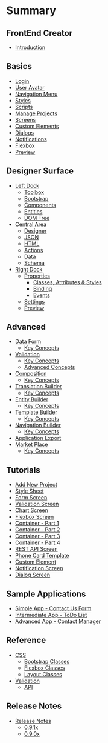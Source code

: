 # Summary

## FrontEnd Creator

* [Introduction](README.md)

## Basics

* [Login](basics/login.md)
* [User Avatar](basics/user-avatar.md)
* [Navigation Menu](basics/navigation-menu/readme.md)
  <!-- * [Key Concepts](basics/navigation-menu/key-concepts.md) -->
* [Styles](basics/styles/readme.md)
  <!-- * [Key Concepts](basics/styles/key-concepts.md) -->
* [Scripts](basics/scripts/readme.md)
  <!-- * [Key Concepts](basics/scripts/key-concepts.md) -->
* [Manage Projects](basics/projects/readme.md)
  <!-- * [Key Concepts](basics/projects/key-concepts.md) -->
* [Screens](basics/screens/readme.md)
  <!-- * [Key Concepts](basics/screens/key-concepts.md) -->
* [Custom Elements](basics/custom-elements/readme.md)
  <!-- * [Key Concepts](basics/custom-elements/key-concepts.md) -->
* [Dialogs](basics/dialogs/readme.md)
  <!-- * [Key Concepts](basics/dialogs/key-concepts.md) -->
* [Notifications](basics/notifications/readme.md)
  <!-- * [Key Concepts](basics/notifications/key-concepts.md) -->
* [Flexbox](basics/flexbox/readme.md)
  <!-- * [Key Concepts](basics/flexbox/key-concepts.md) -->
* [Preview](basics/preview/readme.md)
  <!-- * [Key Concepts](basics/preview/key-concepts.md) -->

## Designer Surface

* [Left Dock](designer-surface/left-dock/readme.md)
  * [Toolbox](designer-surface/left-dock/toolbox/readme.md)
    <!-- * [Key Concepts](designer-surface/left-dock/toolbox/key-concepts.md) -->
  * [Bootstrap](designer-surface/left-dock/bootstrap/readme.md)
    <!-- * [Key Concepts](designer-surface/left-dock/bootstrap/key-concepts.md) -->
  * [Components](designer-surface/left-dock/components/readme.md)
    <!-- * [Key Concepts](designer-surface/left-dock/components/key-concepts.md) -->
  * [Entities](designer-surface/left-dock/entities/readme.md)
    <!-- * [Key Concepts](designer-surface/left-dock/entities/key-concepts.md) -->
  * [DOM Tree](designer-surface/left-dock/dom-tree/readme.md)
    <!-- * [Key Concepts](designer-surface/left-dock/dom-tree/key-concepts.md) -->
* [Central Area](designer-surface/central-area/readme.md)
  * [Designer](designer-surface/central-area/designer/readme.md)
    <!-- * [Key Concepts](designer-surface/central-area/designer/key-concepts.md) -->
  * [JSON](designer-surface/central-area/json/readme.md)
    <!-- * [Key Concepts](designer-surface/central-area/json/key-concepts.md) -->
  * [HTML](designer-surface/central-area/html/readme.md)
    <!-- * [Key Concepts](designer-surface/central-area/html/key-concepts.md) -->
  * [Actions](designer-surface/central-area/actions/readme.md)
    <!-- * [Key Concepts](designer-surface/central-area/actions/key-concepts.md) -->
  * [Data](designer-surface/central-area/data/readme.md)
    <!-- * [Key Concepts](designer-surface/central-area/data/key-concepts.md) -->
  * [Schema](designer-surface/central-area/schema/readme.md)
    <!-- * [Key Concepts](designer-surface/central-area/schema/key-concepts.md) -->
* [Right Dock](designer-surface/right-dock/readme.md)
  * [Properties](designer-surface/right-dock/properties/readme.md)
    <!-- * [Key Concepts](designer-surface/right-dock/properties/key-concepts.md) -->
    * [Classes, Attributes & Styles](designer-surface/right-dock/properties/classes-attributes-styles.md)
    * [Binding](designer-surface/right-dock/properties/binding.md)
    * [Events](designer-surface/right-dock/properties/events.md)
  * [Settings](designer-surface/right-dock/settings/readme.md)
    <!-- * [Key Concepts](designer-surface/right-dock/settings/key-concepts.md) -->
  * [Preview](designer-surface/right-dock/preview/readme.md)
    <!-- * [Key Concepts](designer-surface/right-dock/preview/key-concepts.md) -->

## Advanced

* [Data Form](advanced/data-form/readme.md)
  * [Key Concepts](advanced/data-form/key-concepts.md)
* [Validation](advanced/validation/readme.md)
  * [Key Concepts](advanced/validation/key-concepts.md)
  * [Advanced Concepts](advanced/validation/advanced-concepts.md)
* [Composition](advanced/composition/readme.md)
  * [Key Concepts](advanced/composition/key-concepts.md)
* [Translation Builder](advanced/translation-builder/readme.md)
  * [Key Concepts](advanced/translation-builder/key-concepts.md)
* [Entity Builder](advanced/entity-builder/readme.md)
  * [Key Concepts](advanced/entity-builder/key-concepts.md)
* [Template Builder](advanced/template-builder/readme.md)
  * [Key Concepts](advanced/template-builder/key-concepts.md)
* [Navigation Builder](advanced/navigation-builder/readme.md)
  * [Key Concepts](advanced/navigation-builder/key-concepts.md)
* [Application Export](advanced/application-export/readme.md)
  <!-- * [Key Concepts](advanced/application-export/key-concepts.md) -->
* [Market Place](advanced/market-place/readme.md)
  * [Key Concepts](advanced/market-place/key-concepts.md)

## Tutorials

* [Add New Project](tutorials/manage-projects.md)
* [Style Sheet](tutorials/style-sheet.md)
* [Form Screen](tutorials/form-screen.md)
* [Validation Screen](tutorials/validation-screen.md)
* [Chart Screen](tutorials/chart-screen.md)
* [Flexbox Screen](tutorials/flexbox-screen.md)
* [Container - Part 1](tutorials/container-part-1.md)
* [Container - Part 2](tutorials/container-part-2.md)
* [Container - Part 3](tutorials/container-part-3.md)
* [Container - Part 4](tutorials/container-part-4.md)
* [REST API Screen](tutorials/randomuser-screen.md)
* [Phone Card Template](tutorials/phone-card-template.md)
* [Custom Element](tutorials/custom-element.md)
* [Notification Screen](tutorials/notification-screen.md)
* [Dialog Screen](tutorials/dialog.md)

## Sample Applications

* [Simple App - Contact Us Form](sample-apps/contact-us.md)
* [Intermediate App - ToDo List](sample-apps/todo-list.md)
* [Advanced App - Contact Manager](sample-apps/contact-manager.md)

## Reference

* [CSS](reference/css/readme.md)
  * [Bootstrap Classes](reference/css/bootstrap-classes.md)
  * [Flexbox Classes](reference/css/flexbox-classes.md)
  * [Layout Classes](reference/css/layout-classes.md)
* [Validation](reference/validation/readme.md)
  * [API](reference/validation/api.md)

## Release Notes

* [Release Notes](release-notes/readme.md)
  * [0.9.1x](release-notes/0.9.1x/readme.md)
  * [0.9.0x](release-notes/0.9.0x/readme.md)


